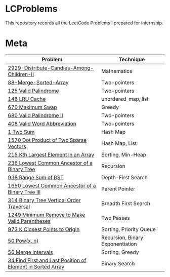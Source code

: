 # LCProblems
This repository records all the LeetCode Problems I prepared for internship.


# Meta
| Problem | Technique |
|---------|-----------|
| [2929-Distribute-Candies-Among-Children-II](Meta/2929%20Distribute%20Candies%20Among%20Children%20II.md) | Mathematics  |
| [88-Merge-Sorted-Array](Meta/88%20Merge%20Sorted%20Array.md) | Two-pointers |
| [125 Valid Palindrome](Meta/125%20Valid%20Palindrome.md) | Two-pointers |
| [146 LRU Cache](Meta/146%20LRU%20Cache.md)| unordered_map, list |
| [670 Maximum Swap](Meta/670%20Maximum%20Swap.md) | Greedy |
| [680 Valid Palindrome II](Meta/680%20Valid%20Palindrome%20II.md) | Two-pointers |
| [408 Valid Word Abbreviation](Meta/408%20Valid%20Word%20Abbreviation.md) | Two-pointers |
| [1 Two Sum](Meta/1%20Two%20Sum.md) | Hash Map |
| [1570 Dot Product of Two Sparse Vectors](Meta/1570%20Dot%20Product%20of%20Two%20Sparse%20Vector.md) | Hash Map, List |
| [215 Kth Largest Element in an Array](Meta/215%20Kth%20Largest%20Element%20in%20an%20Array.md) | Sorting, Min-Heap |
| [236 Lowest Common Ancestor of a Binary Tree](Meta/236%20Lowest%20Common%20Ancestor%20of%20a%20Binary%20Tree.md) | Recursion |
| [938 Range Sum of BST](Meta/938%20Range%20Sum%20of%20BST.md) | Depth-First Search |
| [1650 Lowest Common Ancestor of a Binary Tree III](Meta/1650%20Lowest%20Common%20Ancestor%20of%20a%20Binary%20Tree%20III.md) | Parent Pointer |
| [314 Binary Tree Vertical Order Traversal](Meta/314%20Binary%20Tree%20Vertical%20Order%20Traversal.md) | Breadth First Search |
| [1249 Minimum Remove to Make Valid Parentheses](Meta/1249%20Minimum%20Remove%20to%20Make%20Valid%20Parentheses.md) | Two Passes |
| [973 K Closest Points to Origin](Meta/973%20K%20Closest%20Points%20to%20Origin.md) | Sorting, Priority Queue |
| [50 Pow(x, n)](Meta/50%20Pow_x_n.md) | Recursion, Binary Exponentiation |
| [56 Merge Intervals](Meta/56%20Merge%20Intervals.md) | Sorting, Greedy |
| [34 Find First and Last Position of Element in Sorted Array](Meta/34%20Find%20First%20and%20Last%20Position%20of%20Element%20in%20Sorted%20Array.md) | Binary Search |

